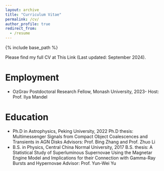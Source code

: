 ```yaml
---
layout: archive
title: "Curriculum Vitae"
permalink: /cv/
author_profile: true
redirect_from:
  - /resume
---
```


{% include base_path %}

Please find my full CV at This Link (Last updated: September 2024).

Employment
======
* OzGrav Postdoctoral Research Fellow, Monash University, 2023-
  Host: Prof. Ilya Mandel

Education
======
* Ph.D in Astrophysics, Peking University, 2022
  Ph.D thesis: Multimessenger Signals from Compact Object Coalescences and Transients in AGN Disks
  Advisors: Prof. Bing Zhang and Prof. Zhuo Li
* B.S. in Physics, Central China Normal University, 2017
  B.S. thesis: A Statistical Study of Superluminous Supernovae Using the Magnetar Engine Model and Implications for their Connection with Gamma-Ray Bursts and Hypernovae
  Advisor: Prof. Yun-Wei Yu

